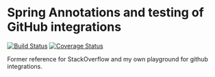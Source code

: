 # Spring Annotations and testing of GitHub integrations

[![Build Status](https://travis-ci.org/in1t5/spring-annotating.svg?branch=master)](https://travis-ci.org/in1t5/spring-annotating)
[![Coverage Status](https://coveralls.io/repos/github/in1t5/spring-annotating/badge.svg)](https://coveralls.io/github/in1t5/spring-annotating)


Former reference for StackOverflow and my own playground for github integrations.